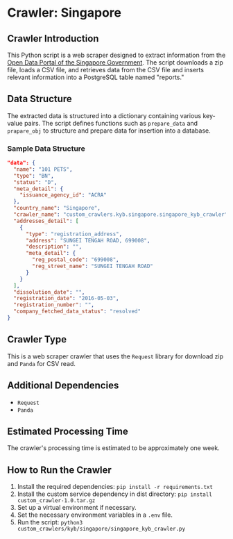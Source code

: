 # Crawler: Singapore

## Crawler Introduction
This Python script is a web scraper designed to extract information from the [Open Data Portal of the Singapore Government](https://beta.data.gov.sg/datasets). The script downloads a zip file, loads a CSV file, and retrieves data from the CSV file and inserts relevant information into a PostgreSQL table named "reports."

## Data Structure
The extracted data is structured into a dictionary containing various key-value pairs. The script defines functions such as `prepare_data` and `prapare_obj` to structure and prepare data for insertion into a database.

### Sample Data Structure
```json
"data": {
  "name": "101 PETS",
  "type": "BN",
  "status": "D",
  "meta_detail": {
    "issuance_agency_id": "ACRA"
  },
  "country_name": "Singapore",
  "crawler_name": "custom_crawlers.kyb.singapore.singapore_kyb_crawler",
  "addresses_detail": [
    {
      "type": "registration_address",
      "address": "SUNGEI TENGAH ROAD, 699008",
      "description": "",
      "meta_detail": {
        "reg_postal_code": "699008",
        "reg_street_name": "SUNGEI TENGAH ROAD"
      }
    }
  ],
  "dissolution_date": "",
  "registration_date": "2016-05-03",
  "registration_number": "",
  "company_fetched_data_status": "resolved"
}
```

## Crawler Type
This is a web scraper crawler that uses the `Request` library for download zip and `Panda` for CSV read.

## Additional Dependencies
- `Request`
- `Panda`

## Estimated Processing Time
The crawler's processing time is estimated to be approximately one week.

## How to Run the Crawler
1. Install the required dependencies: `pip install -r requirements.txt`
2. Install the custom service dependency in dist directory: `pip install custom_crawler-1.0.tar.gz` 
3. Set up a virtual environment if necessary.
4. Set the necessary environment variables in a `.env` file.
5. Run the script: `python3 custom_crawlers/kyb/singapore/singapore_kyb_crawler.py`